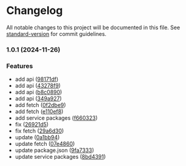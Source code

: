 # Changelog

All notable changes to this project will be documented in this file. See [standard-version](https://github.com/conventional-changelog/standard-version) for commit guidelines.

### 1.0.1 (2024-11-26)


### Features

* add api ([98171df](https://github.com/jwyGithub/cloudflare-tools/commit/98171df13e51bb892828f1bb190b1f272c4bc1c5))
* add api ([43278f9](https://github.com/jwyGithub/cloudflare-tools/commit/43278f9c4fa078447c3f9f3de9378b5a70c5ccaa))
* add api ([b8c0890](https://github.com/jwyGithub/cloudflare-tools/commit/b8c0890eeeee9f07a99cc8877a689d0bf75ea522))
* add api ([349a927](https://github.com/jwyGithub/cloudflare-tools/commit/349a927eef33920ad250bb3eabfb0f339cedee15))
* add fetch ([0f2dbe9](https://github.com/jwyGithub/cloudflare-tools/commit/0f2dbe9a760f6877f312950670b882a1d81b6f75))
* add fetch ([e110ef8](https://github.com/jwyGithub/cloudflare-tools/commit/e110ef8b2ceba48809bba54c47af22a7f2960d13))
* add service packages ([f660323](https://github.com/jwyGithub/cloudflare-tools/commit/f66032308e4b95d5b67fd37c2f33ab74a5b5e59b))
* fix ([26921d5](https://github.com/jwyGithub/cloudflare-tools/commit/26921d5d5bb684fb7cd15cb2efc7323bdc374679))
* fix fetch ([29a6d30](https://github.com/jwyGithub/cloudflare-tools/commit/29a6d30a85efb98f13ce02c949c29fb88d37a929))
* update ([0a1bb94](https://github.com/jwyGithub/cloudflare-tools/commit/0a1bb942d05b3e9de73e0c985117594a16b6d5be))
* update fetch ([07e4860](https://github.com/jwyGithub/cloudflare-tools/commit/07e4860957d3e81fc4a8eb694c932d218864c0a8))
* update package.json ([9fa7333](https://github.com/jwyGithub/cloudflare-tools/commit/9fa733310e49abf9a9e6a8a2332d3e8dda1b3871))
* update service packages ([8bd4391](https://github.com/jwyGithub/cloudflare-tools/commit/8bd43911b6628251fe709cf5862aa201029e4aec))
